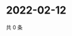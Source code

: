 # 2022-02-12

共 0 条

<!-- BEGIN WEIBO -->
<!-- 最后更新时间 Sat Feb 12 2022 23:10:38 GMT+0800 (China Standard Time) -->

<!-- END WEIBO -->
